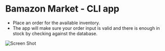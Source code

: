 # Bamazon Market - CLI app

* Place an order for the available inventory.
* The app will make sure your order input is valid and there is enough in stock by checking against the database.

![Screen Shot](<img src="../assets/images/bamazon.png">)